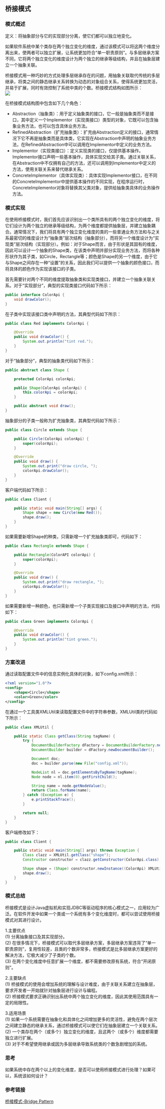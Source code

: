 ## 桥接模式

### 模式概述

定义：将抽象部分与它的实现部分分离，使它们都可以独立地变化。

如果软件系统中某个类存在两个独立变化的维度，通过该模式可以将这两个维度分离出来，使两者可以独立扩展，让系统更加符合“单一职责原则”。与多层继承方案不同，它将两个独立变化的维度设计为两个独立的继承等级结构，并且在抽象层建立一个抽象关联。

桥接模式用一种巧妙的方式处理多层继承存在的问题，用抽象关联取代传统的多层继承，将类之间的静态继承关系转换为动态的对象组合关系，使得系统更加灵活，并易于扩展，同时有效控制了系统中类的个数。桥接模式结构如图所示：<br/>
![](src/main/resources/image/桥接模式结构图.png)

在桥接模式结构图中包含如下几个角色：
* Abstraction（抽象类）：用于定义抽象类的接口，它一般是抽象类而不是接口，其中定义一个Implementor（实现类接口）类型的对象，它既可以包含抽象业务方法，也可以包含具体业务方法。
* RefinedAbstraction（扩充抽象类）：扩充由Abstraction定义的接口，通常情况下它不再是抽象类而是具体类，它实现在Abstraction中声明的抽象业务方法，在RefinedAbstraction中可以调用在Implementor中定义的业务方法。
* Implementor（实现类接口）：定义实现类的接口，仅提供基本操作。Implementor接口声明一些基本操作，具体实现交给其子类。通过关联关系，在Abstraction中不仅拥有自己的方法，还可以调用到Implementor中定义的方法，使用关联关系来替代继承关系。
* ConcreteImplementor（具体实现类）：具体实现Implementor接口，在不同的ConcreteImplementor中提供基本操作的不同实现，在程序运行时，ConcreteImplementor对象将替换其父类对象，提供给抽象类具体的业务操作方法。

### 模式实现

在使用桥接模式时，我们首先应该识别出一个类所具有的两个独立变化的维度，将它们设计为两个独立的继承等级结构，为两个维度都提供抽象层，并建立抽象耦合。通常情况下，我们将具有两个独立变化维度的类的一些普通业务方法和与之关系最密切的维度设计为“抽象类”层次结构（抽象部分），而将另一个维度设计为“实现类”层次结构（实现部分）。例如：对于Shape而言，由于形状是其固有的维度，因此可以设计一个抽象的Shape类，在该类中声明并部分实现业务方法，而将各种形状作为其子类，如Circle，Rectangle等；颜色是Shape的另一个维度，由于它与Shape之间存在一种“设置”的关系，因此我们可以提供一个抽象的颜色接口，而将具体的颜色作为实现该接口的子类。

首先需要针对两个不同的维度提取抽象类和实现类接口，并建立一个抽象关联关系。对于“实现部分”，典型的实现类接口代码如下所示：
```java
public interface ColorApi {
    void drawColor();
}
```

在子类中实现该接口类中声明的方法，其典型代码如下所示：
```java
public class Red implements ColorApi {

    @Override
    public void drawColor() {
        System.out.println("tint red.");
    }
}

```

对于“抽象部分”，典型的抽象类代码如下所示：
```java
public abstract class Shape {

    protected ColorApi colorApi;

    public Shape(ColorApi colorApi) {
        this.colorApi = colorApi;
    }

    public abstract void draw();
}
```

抽象部分的子类一般称为扩充抽象类，其典型代码如下所示：
```java
public class Circle extends Shape {

    public Circle(ColorApi colorApi) {
        super(colorApi);
    }

    @Override
    public void draw() {
        System.out.print("draw circle, ");
        colorApi.drawColor();
    }
}
```

客户端代码如下所示：
```java
public class Client {

    public static void main(String[] args) {
        Shape shape = new Circle(new Red());
        shape.draw();
    }
}
```

如果需要新增Shape的种类，只需新增一个扩充抽象类即可，代码如下：
```java
public class Rectangle extends Shape {

    public Rectangle(ColorAPI colorApi) {
        super(colorApi);
    }

    @Override
    public void draw() {
        System.out.print("draw rectangle, ");
        colorApi.drawColor();
    }
}
```

如果需要新增一种颜色，也只需新增一个子类实现接口及接口中声明的方法，代码如下：
```java
public class Green implements ColorApi {

    @Override
    public void drawColor() {
        System.out.println("tint green.");
    }
}
```

### 方案改进

通过读取配置文件中的信息实例化具体的对象，如下config.xml所示：
```xml
<?xml version="1.0"?>
<config>
    <shape>Circle</shape>
    <color>Green</color>
</config>
```
在通过一个工具类XMLUtil来读取配置文件中的字符串参数，XMLUtil类的代码如下所示：
```java
public class XMLUtil {

    public static Class getClass(String tagName) {
        try {
            DocumentBuilderFactory dFactory = DocumentBuilderFactory.newInstance();
            DocumentBuilder builder = dFactory.newDocumentBuilder();

            Document doc;
            doc = builder.parse(new File("config.xml"));

            NodeList nl = doc.getElementsByTagName(tagName);
            Node node = nl.item(0).getFirstChild();

            String name = node.getNodeValue();
            return Class.forName(name);
        } catch (Exception e) {
            e.printStackTrace();
        }

        return null;
    }
}
```

客户端修改如下：
```java
public class Client {

    public static void main(String[] args) throws Exception {
        Class clazz = XMLUtil.getClass("shape");
        Constructor constructor = clazz.getConstructor(ColorApi.class);

        Shape shape = (Shape) constructor.newInstance((ColorApi) XMLUtil.getClass("color").newInstance());
        shape.draw();
    }
}
```

### 模式总结

桥接模式是设计Java虚拟机和实现JDBC等驱动程序的核心模式之一，应用较为广泛。在软件开发中如果一个类或一个系统有多个变化维度时，都可以尝试使用桥接模式对其进行设计。

1.主要优点<br/>
(1) 分离抽象接口及其实现部分。<br/>
(2) 在很多情况下，桥接模式可以取代多层继承方案，多层继承方案违背了“单一职责原则”，复用性较差，且类的个数非常多，桥接模式是比多层继承方案更好的解决方法，它极大减少了子类的个数。<br/>
(3) 在两个变化维度中任意扩展一个维度，都不需要修改原有系统，符合“开闭原则”。

2.主要缺点<br/>
(1) 桥接模式的使用会增加系统的理解与设计难度，由于关联关系建立在抽象层，要求开发者一开始就针对抽象层进行设计与编程。<br/>
(2) 桥接模式要求正确识别出系统中两个独立变化的维度，因此其使用范围具有一定的局限性。

3.适用场景<br/>
(1) 如果一个系统需要在抽象化和具体化之间增加更多的灵活性，避免在两个层次之间建立静态的继承关系，通过桥接模式可以使它们在抽象层建立一个关联关系。<br/>
(2) 一个类存在两个（或多个）独立变化的维度，且这两个（或多个）维度都需要独立进行扩展。<br/>
(3) 对于不希望使用继承或因为多层继承导致系统类的个数急剧增加的系统。


### 思考

如果系统中存在两个以上的变化维度，是否可以使用桥接模式进行处理？如果可以，系统该如何设计？

### 参考链接
[桥接模式-Bridge Pattern](https://gof.quanke.name/%E6%A1%A5%E6%8E%A5%E6%A8%A1%E5%BC%8F-Bridge%20Pattern.html)